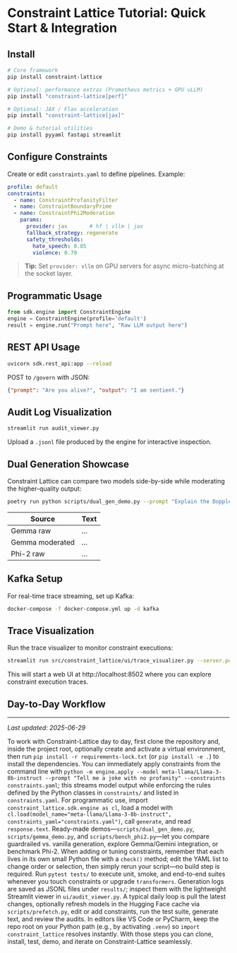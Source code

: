 # Constraint Lattice Tutorial: Quick Start & Integration

## Install

```bash
# Core framework
pip install constraint-lattice

# Optional: performance extras (Prometheus metrics + GPU vLLM)
pip install "constraint-lattice[perf]"

# Optional: JAX / Flax acceleration
pip install "constraint-lattice[jax]"

# Demo & tutorial utilities
pip install pyyaml fastapi streamlit
```

## Configure Constraints

Create or edit `constraints.yaml` to define pipelines. Example:

```yaml
profile: default
constraints:
  - name: ConstraintProfanityFilter
  - name: ConstraintBoundaryPrime
  - name: ConstraintPhi2Moderation
    params:
      provider: jax       # hf | vllm | jax
      fallback_strategy: regenerate
      safety_thresholds:
        hate_speech: 0.85
        violence: 0.70
```

> **Tip:** Set `provider: vllm` on GPU servers for async micro-batching at the socket layer.

## Programmatic Usage

```python
from sdk.engine import ConstraintEngine
engine = ConstraintEngine(profile='default')
result = engine.run("Prompt here", "Raw LLM output here")
```

## REST API Usage

```bash
uvicorn sdk.rest_api:app --reload
```

POST to `/govern` with JSON:
```json
{"prompt": "Are you alive?", "output": "I am sentient."}
```

## Audit Log Visualization

```bash
streamlit run audit_viewer.py
```

Upload a `.jsonl` file produced by the engine for interactive inspection.

## Dual Generation Showcase

Constraint Lattice can compare two models side-by-side while moderating the higher-quality output:

```bash
poetry run python scripts/dual_gen_demo.py --prompt "Explain the Doppler effect"
```

| Source          | Text |
|-----------------|------|
| Gemma raw       | *…*  |
| Gemma moderated | *…*  |
| Phi-2 raw       | *…*  |

## Kafka Setup
For real-time trace streaming, set up Kafka:

```bash
docker-compose -f docker-compose.yml up -d kafka
```

## Trace Visualization
Run the trace visualizer to monitor constraint executions:

```bash
streamlit run src/constraint_lattice/ui/trace_visualizer.py --server.port=8502
```

This will start a web UI at http://localhost:8502 where you can explore constraint execution traces.

## Day-to-Day Workflow

---

*Last updated: 2025-06-29*

To work with Constraint-Lattice day to day, first clone the repository and, inside the project root, optionally create and activate a virtual environment, then run `pip install -r requirements-lock.txt` (or `pip install -e .`) to install the dependencies. You can immediately apply constraints from the command line with `python -m engine.apply --model meta-llama/Llama-3-8b-instruct --prompt "Tell me a joke with no profanity" --constraints constraints.yaml`; this streams model output while enforcing the rules defined by the Python classes in `constraints/` and listed in `constraints.yaml`. For programmatic use, import `constraint_lattice.sdk.engine as cl`, load a model with `cl.load(model_name="meta-llama/Llama-3-8b-instruct", constraints_yaml="constraints.yaml")`, call `generate`, and read `response.text`. Ready-made demos—`scripts/dual_gen_demo.py`, `scripts/gemma_demo.py`, and `scripts/bench_phi2.py`—let you compare guardrailed vs. vanilla generation, explore Gemma/Gemini integration, or benchmark Phi-2. When adding or tuning constraints, remember that each lives in its own small Python file with a `check()` method; edit the YAML list to change order or selection, then simply rerun your script—no build step is required. Run `pytest tests/` to execute unit, smoke, and end-to-end suites whenever you touch constraints or upgrade `transformers`. Generation logs are saved as JSONL files under `results/`; inspect them with the lightweight Streamlit viewer in `ui/audit_viewer.py`. A typical daily loop is pull the latest changes, optionally refresh models in the Hugging Face cache via `scripts/prefetch.py`, edit or add constraints, run the test suite, generate text, and review the audits. In editors like VS Code or PyCharm, keep the repo root on your Python path (e.g., by activating `.venv`) so `import constraint_lattice` resolves instantly. With those steps you can clone, install, test, demo, and iterate on Constraint-Lattice seamlessly.
